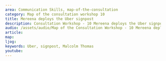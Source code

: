 ```yaml
---
area: Communication Skills, map-of-the-consultation
category: Map of the consultation workshop 10
title: Mereena deploys the Uber signpost
description: Consultation Workshop - 10 Mereena deploys the Uber signpost
audio: /assets/audio/Map of the Consultation Workshop - 10 Mereena deploys the Uber signpost - MQ.mp3
article: 
map:
ljog:  
keywords: Uber, signpost, Malcolm Thomas
youtube: 
--- 
```

